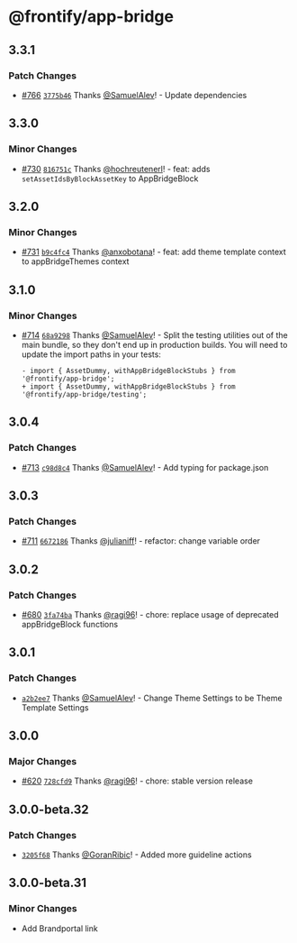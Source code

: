 # @frontify/app-bridge

## 3.3.1

### Patch Changes

- [#766](https://github.com/Frontify/brand-sdk/pull/766) [`3775b46`](https://github.com/Frontify/brand-sdk/commit/3775b4651b6d700e7179a360190a92e7f0fe51e6) Thanks [@SamuelAlev](https://github.com/SamuelAlev)! - Update dependencies

## 3.3.0

### Minor Changes

- [#730](https://github.com/Frontify/brand-sdk/pull/730) [`816751c`](https://github.com/Frontify/brand-sdk/commit/816751c66476dc85af09364344de23f8b5f68483) Thanks [@hochreutenerl](https://github.com/hochreutenerl)! - feat: adds `setAssetIdsByBlockAssetKey` to AppBridgeBlock

## 3.2.0

### Minor Changes

- [#731](https://github.com/Frontify/brand-sdk/pull/731) [`b9c4fc4`](https://github.com/Frontify/brand-sdk/commit/b9c4fc4fddacabb988ceb0cbe125c1793a697e19) Thanks [@anxobotana](https://github.com/anxobotana)! - feat: add theme template context to appBridgeThemes context

## 3.1.0

### Minor Changes

- [#714](https://github.com/Frontify/brand-sdk/pull/714) [`68a9298`](https://github.com/Frontify/brand-sdk/commit/68a9298df9e2177e70333f47dc433a056d76625b) Thanks [@SamuelAlev](https://github.com/SamuelAlev)! - Split the testing utilities out of the main bundle, so they don't end up in production builds.
  You will need to update the import paths in your tests:

  ```git
  - import { AssetDummy, withAppBridgeBlockStubs } from '@frontify/app-bridge';
  + import { AssetDummy, withAppBridgeBlockStubs } from '@frontify/app-bridge/testing';
  ```

## 3.0.4

### Patch Changes

- [#713](https://github.com/Frontify/brand-sdk/pull/713) [`c98d8c4`](https://github.com/Frontify/brand-sdk/commit/c98d8c414b2cdd00d4945f0c29581370b0a7daa0) Thanks [@SamuelAlev](https://github.com/SamuelAlev)! - Add typing for package.json

## 3.0.3

### Patch Changes

- [#711](https://github.com/Frontify/brand-sdk/pull/711) [`6672186`](https://github.com/Frontify/brand-sdk/commit/6672186580907a4ef74870696bb3720da1390f30) Thanks [@julianiff](https://github.com/julianiff)! - refactor: change variable order

## 3.0.2

### Patch Changes

- [#680](https://github.com/Frontify/brand-sdk/pull/680) [`3fa74ba`](https://github.com/Frontify/brand-sdk/commit/3fa74badfedd8c52661f23e0528dc35d8a10062d) Thanks [@ragi96](https://github.com/ragi96)! - chore: replace usage of deprecated appBridgeBlock functions

## 3.0.1

### Patch Changes

- [`a2b2ee7`](https://github.com/Frontify/brand-sdk/commit/a2b2ee78b8df136c823a3603c284aba4db08bbf7) Thanks [@SamuelAlev](https://github.com/SamuelAlev)! - Change Theme Settings to be Theme Template Settings

## 3.0.0

### Major Changes

- [#620](https://github.com/Frontify/brand-sdk/pull/620) [`728cfd9`](https://github.com/Frontify/brand-sdk/commit/728cfd9e16a5c286fda4b2ae31dd96118c811929) Thanks [@ragi96](https://github.com/ragi96)! - chore: stable version release

## 3.0.0-beta.32

### Patch Changes

- [`3205f68`](https://github.com/Frontify/brand-sdk/commit/3205f682dbe0080dd2a00abee5e785f87d014f0d) Thanks [@GoranRibic](https://github.com/GoranRibic)! - Added more guideline actions

## 3.0.0-beta.31

### Minor Changes

- Add Brandportal link
